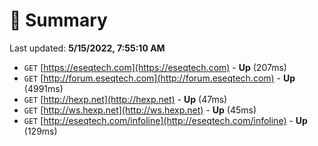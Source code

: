 # 📖 Summary
Last updated: **5/15/2022, 7:55:10 AM**

- `GET` [https://eseqtech.com](https://eseqtech.com) - **Up** (207ms)
- `GET` [http://forum.eseqtech.com](http://forum.eseqtech.com) - **Up** (4991ms)
- `GET` [http://hexp.net](http://hexp.net) - **Up** (47ms)
- `GET` [http://ws.hexp.net](http://ws.hexp.net) - **Up** (45ms)
- `GET` [http://eseqtech.com/infoline](http://eseqtech.com/infoline) - **Up** (129ms)
